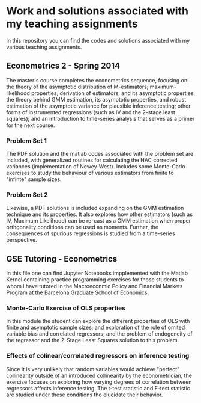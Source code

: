 # Work and solutions associated with my teaching assignments

In this repository you can find the codes and solutions associated with my various teaching assignments. 

## Econometrics 2 - Spring 2014

The master's course completes the econometrics sequence, focusing on: the theory of the asymptotic distribution of M-estimators; maximum-likelihood properties, derivation of estimators, and its asymptotic properties; the theory behind GMM estimation, its asymptotic properties, and robust estimation of the asymptotic variance for plausible inference testing; other forms of instrumented regressions (such as IV and the 2-stage least squares); and an introduction to time-series analysis that serves as a primer for the next course.

### Problem Set 1

The PDF solution and the matlab codes associated with the problem set are included, with generalized routines for calculating the HAC corrected variances (implementation of Newey-West). Includes some Monte-Carlo exercises to study the behaviour of various estimators from finite to "infinte" sample sizes.

### Problem Set 2

Likewise, a PDF solutions is included expanding on the GMM estimation technique and its properties. It also explores how other estimators (such as IV, Maximum Likelihood) can be re-cast as a GMM estimation when proper orthgonality conditions can be used as moments. Further, the consequences of spurious regressions is studied from a time-series perspective. 

## GSE Tutoring - Econometrics

In this file one can find Jupyter Notebooks impplemented with the Matlab Kernel containing practice programming exercises for those students to whom I have tutored in the Macroeconmic Policy and Financial Markets Program at the Barcelona Graduate School of Economics. 

### Monte-Carlo Exercise of OLS properties

In this module the student can explore the different properties of OLS with finite and asymptotic sample sizes; and exploration of the role of omited variable bias and correlated regressors; and the problem of endogeneity of the regressor and the 2-Stage Least Squares solution to this problem. 

### Effects of colinear/correlated regressors on inference testing

Since it is very unlikely that random variables would achieve "perfect" collinearity outside of an introduced collinearity by the econometrician, the exercise focuses on exploring how varying degrees of correlation between regressors affects inference testing. The t-test statistic and F-test statistic are studied under these conditions tho elucidate their behavior. 
